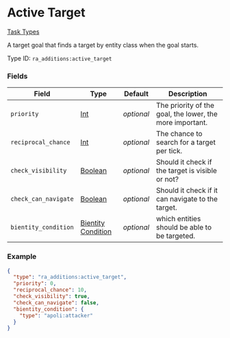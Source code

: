 # Active Target
[Task Types](../task_types.md)

A target goal that finds a target by entity class when the goal starts.

Type ID: `ra_additions:active_target`
### Fields
 | Field | Type | Default | Description | 
|---|---|---|---|
 | `priority` | [Int](../data_types/int.md) | _optional_ | The priority of the goal, the lower, the more important. | 
 | `reciprocal_chance` | [Int](../data_types/int.md) | _optional_ | The chance to search for a target per tick. | 
 | `check_visibility` | [Boolean](../data_types/boolean.md) | _optional_ | Should it check if the target is visible or not? | 
 | `check_can_navigate` | [Boolean](../data_types/boolean.md) | _optional_ | Should it check if it can navigate to the target. | 
 | `bientity_condition` | [Bientity Condition](../bientity_condition_types.md) | _optional_ | which entities should be able to be targeted. | 

### Example
```json
{
  "type": "ra_additions:active_target",
  "priority": 0,
  "reciprocal_chance": 10,
  "check_visibility": true,
  "check_can_navigate": false,
  "bientity_condition": {
    "type": "apoli:attacker"
  }
}
```


